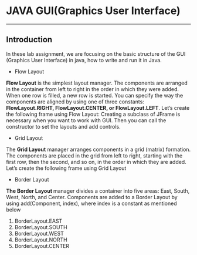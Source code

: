 <h1>JAVA GUI(Graphics User Interface)</h1>
<hr>
<h2>Introduction</h2>
<p>In these lab assignment, we are focusing on the basic structure of the GUI (Graphics User Interface) in java, how to write and run it in Java.</p>
<ul>
<li>Flow Layout</li>
</ul>
<p><b>Flow Layout</b> is the simplest layout manager. The components are arranged in the container from left to right in the order in which they were added. When one row is filled, a new row is started. You can specify the way the components are aligned by using one of three constants: <b>FlowLayout.RIGHT, FlowLayout.CENTER, or FlowLayout.LEFT</b>. Let’s create the following frame using Flow Layout: Creating a subclass of JFrame is necessary when you want to work with GUI. Then you can call the constructor to set the layouts and add controls.</p>
<ul>
<li>Grid Layout</li>
</ul>
<p>The <b>Grid Layout</b> manager arranges components in a grid (matrix) formation. The components are placed in the grid from left to right, starting with the first row, then the second, and so on, in the order in which they are added. Let’s create the following frame using Grid Layout</p>
<ul>
<li>Border Layout</li>
</ul>
<p><b>The Border Layout </b> manager divides a container into five areas: East, South, West, North, and Center. Components are added to a Border Layout by using add(Component, index), where index is a constant as mentioned below</p>
<ol>
<li>BorderLayout.EAST</li>
<li>BorderLayout.SOUTH</li>
<li>BorderLayout.WEST</li>
<li>BorderLayout.NORTH</li>
<li>BorderLayout.CENTER</li>
</ol>

